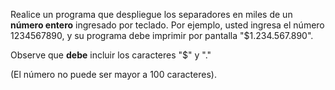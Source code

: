 Realice un programa que despliegue los separadores en miles de un **número entero** ingresado por teclado. Por ejemplo, usted ingresa el número 1234567890, y su programa debe imprimir por pantalla "$1.234.567.890".

Observe que **debe** incluir los caracteres "$" y "."

(El número no puede ser mayor a 100 caracteres).
